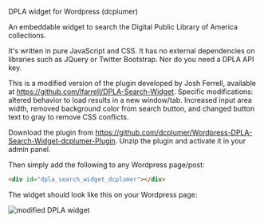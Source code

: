 DPLA widget for Wordpress (dcplumer)

An embeddable widget to search the Digital Public Library of America collections.

It's written in pure JavaScript and CSS.  It has no external dependencies on libraries such as JQuery or Twitter Bootstrap.
Nor do you need a DPLA API key.

This is a modified version of the plugin developed by Josh Ferrell, available at https://github.com/lfarrell/DPLA-Search-Widget. Specific modifications: altered behavior to load results in a new window/tab. Increased input area width, removed background color from search button, and changed button text to gray to remove CSS conflicts.

Download the plugin from https://github.com/dcplumer/Wordpress-DPLA-Search-Widget-dcplumer-Plugin.  Unzip the plugin and activate
it in your admin panel.

Then simply add the following to any Wordpress page/post:

```html
<div id="dpla_search_widget_dcplumer"></div>
```


The widget should look like this on your Wordpress page:

![modified DPLA widget](http://www.dcplumer.com/dpla/dpla-widget-dcplumer.png)
